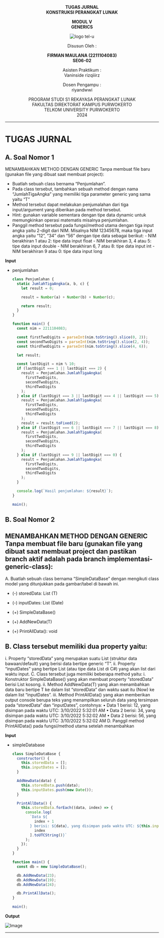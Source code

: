 <div align="center">

**TUGAS JURNAL**  
**KONSTRUKSI PERANGKAT LUNAK**

**MODUL V**  
**GENERICS**

![logo tel-u](https://github.com/user-attachments/assets/3a44181d-9c92-47f6-8cf0-87755117fd99)

Disusun Oleh :

**FIRMAN MAULANA (2211104083)**  
**SE06-02**

Asisten Praktikum :  
Vaninside
rizqiiirz

Dosen Pengampu :  
riyandwwi

PROGRAM STUDI S1 REKAYASA PERANGKAT LUNAK  
FAKULTAS DIREKTORAT KAMPUS PURWOKERTO  
TELKOM UNIVERSITY PURWOKERTO  
2024

</div>

---

# TUGAS JURNAL

## A. Soal Nomor 1

MENAMBAHKAN METHOD DENGAN GENERIC
Tanpa membuat file baru (gunakan file yang dibuat saat membuat project):
- Buatlah sebuah class bernama “Penjumlahan”.
- Pada class tersebut, tambahkan sebuah method dengan nama “JumlahTigaAngka” yang
memiliki tiga parameter generic yang sama yaitu “T”
- Method tersebut dapat melakukan penjumalahan dari tiga input/argument yang diberikan pada
method tersebut.
- Hint: gunakan variable sementara dengan tipe data dynamic untuk memungkinkan operasi
matematis misalnya penjumlahan.
- Panggil method tersebut pada fungsi/method utama dengan tiga input angka yaitu 2-digit dari
NIM. Misalnya NIM 12345678, maka tiga input angka yaitu “12”, “34” dan “56” dengan tipe data
sebagai berikut:
        - NIM berakhiran 1 atau 2: tipe data input float
        - NIM berakhiran 3, 4 atau 5: tipe data input double
        - NIM berakhiran 6, 7 atau 8: tipe data input int
        - NIM berakhiran 9 atau 0: tipe data input long

**Input**

- penjumlahan

  ```js
  class Penjumlahan {
    static JumlahTigaAngka(a, b, c) {
      let result = 0;

      result = Number(a) + Number(b) + Number(c);

      return result;
    }
  }

  function main() {
    const nim = 2211104083;

    const firstTwoDigits = parseInt(nim.toString().slice(0, 2));
    const secondTwoDigits = parseInt(nim.toString().slice(2, 4));
    const thirdTwoDigits = parseInt(nim.toString().slice(4, 6));

    let result;

    const lastDigit = nim % 10;
    if (lastDigit === 1 || lastDigit === 2) {
      result = Penjumlahan.JumlahTigaAngka(
        firstTwoDigits,
        secondTwoDigits,
        thirdTwoDigits
      );
    } else if (lastDigit === 3 || lastDigit === 4 || lastDigit === 5) {
      result = Penjumlahan.JumlahTigaAngka(
        firstTwoDigits,
        secondTwoDigits,
        thirdTwoDigits
      );
      result = result.toFixed(2);
    } else if (lastDigit === 6 || lastDigit === 7 || lastDigit === 8) {
      result = Penjumlahan.JumlahTigaAngka(
        firstTwoDigits,
        secondTwoDigits,
        thirdTwoDigits
      );
    } else if (lastDigit === 9 || lastDigit === 0) {
      result = Penjumlahan.JumlahTigaAngka(
        firstTwoDigits,
        secondTwoDigits,
        thirdTwoDigits
      );
    }

    console.log(`Hasil penjumlahan: ${result}`);
  }

  main();
  ```

## B. Soal Nomor 2

MENAMBAHKAN METHOD DENGAN GENERIC
Tanpa membuat file baru (gunakan file yang dibuat saat membuat project dan pastikan branch
aktif adalah pada branch implementasi-generic-class):
--
A. Buatlah sebuah class bernama “SimpleDataBase” dengan mengikuti class model yang
ditunjukkan pada gambar/tabel di bawah ini.

- (-) storedData: List (T)
- (-) inputDates: List (Date)

- (+) SimpleDataBase()
- (+) AddNewData(T)
- (+) PrintAllData(): void

B. Class tersebut memiliki dua property yaitu:
--
i. Property “storedData” yang merupakan suatu List (struktur data bawaan/default) yang
berisi data bertipe generic “T”.
ii. Property “inputDates” yang bertipe List<Date> (atau tipe data List<DateTime> di C#) yang
akan list dari waktu input.
C. Class tersebut juga memiliki beberapa method yaitu:
i. Konstruktor SimpleDataBase() yang akan membuat property “storedData” berisi List
kosong.
ii. Method AddNewData(T) yang akan menambahkan data baru bertipe T ke dalam list
“storedData” dan waktu saat itu (Now) ke dalam list “inputDates”.
iii. Method PrintAllData() yang akan memberikan output console berupa teks yang
menampilkan seluruh data yang tersimpan pada “storedData” dan “inputDates”, contohnya:
• Data 1 berisi: 12, yang disimpan pada waktu UTC: 3/10/2022 5:32:01 AM
• Data 2 berisi: 34, yang disimpan pada waktu UTC: 3/10/2022 5:32:02 AM
• Data 2 berisi: 56, yang disimpan pada waktu UTC: 3/10/2022 5:32:02 AM
D. Panggil method PrintAllData() pada fungsi/method utama setelah menambahkan

**Input**

- simpleDatabase

  ```js
  class SimpleDataBase {
    constructor() {
      this.storedData = [];
      this.inputDates = [];
    }

    AddNewData(data) {
      this.storedData.push(data);
      this.inputDates.push(new Date());
    }

    PrintAllData() {
      this.storedData.forEach((data, index) => {
        console.log(
          `Data ${
            index + 1
          } berisi: ${data}, yang disimpan pada waktu UTC: ${this.inputDates[
            index
          ].toUTCString()}`
        );
      });
    }
  }

  function main() {
    const db = new SimpleDataBase();

    db.AddNewData(23);
    db.AddNewData(19);
    db.AddNewData(24);

    db.PrintAllData();
  }

  main();
  ```

**Output**

![Image](https://github.com/user-attachments/assets/bb9aee24-48a9-4886-9a46-4fe0b1861fe6)

---